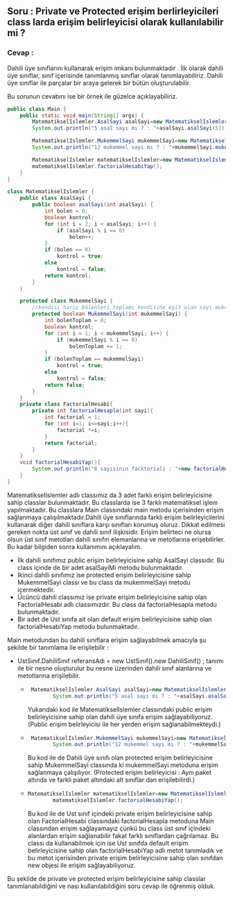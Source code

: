 

## Soru : Private ve Protected erişim berlirleyicileri class larda erişim belirleyicisi olarak kullanılabilir mi ?

### Cevap : 

Dahili üye sınıflarını kullanarak erişim imkanı bulunmaktadır . İlk olarak dahili üye sınıflar, sınıf içerisinde tanımlanmış sınıflar olarak tanımlayabiliriz. Dahili üye sınıflar ile parçalar bir araya gelerek bir bütün oluşturulabilir.

Bu sorunun cevabını ise bir örnek ile güzelce açıklayabiliriz. 

```java
public class Main {
    public static void main(String[] args) {
        MatematikselIslemler.AsalSayi asalSayi=new MatematikselIslemler().new AsalSayi();
        System.out.println("5 asal sayı mı ? : "+asalSayi.asalSayi(5));

        MatematikselIslemler.MukemmelSayi mukemmelSayi=new MatematikselIslemler().new MukemmelSayi();
        System.out.println("12 mukemmel sayı mı ? : "+mukemmelSayi.mukemmelSayi(12));

        MatematikselIslemler matematikselIslemler=new MatematikselIslemler();
        matematikselIslemler.factorialHesabiYap();
    }
}

class MatematikselIslemler {
    public class AsalSayi {
        public boolean asalSayi(int asalSayi) {
            int bolen = 0;
            boolean kontrol;
            for (int i = 2; i < asalSayi; i++) {
                if (asalSayi % i == 0)
                    bolen++;
            }
            if (bolen == 0)
                kontrol = true;
            else
                kontrol = false;
            return kontrol;
        }
    }

    protected class MukemmelSayi {
        //kendisi hariç bölenleri toplamı kendisine eşit olan sayı mukemmel sayidir.
        protected boolean MukemmelSayi(int mukemmelSayi) {
            int bolenToplam = 0;
            boolean kontrol;
            for (int i = 1; i < mukemmelSayi; i++) {
                if (mukemmelSayi % i == 0)
                    bolenToplam += 1;
            }
            if (bolenToplam == mukemmelSayi)
                kontrol = true;
            else
                kontrol = false;
            return false;
        }
    }
    private class FactorialHesabi{
        private int factorialHesapla(int sayi){
            int factorial = 1;
            for (int i=1; i<=sayi;i++){
                factorial *=i;
            }
            return factorial;
        }
    }
    void factorialHesabiYap(){
        System.out.println("8 sayısının facktoriali : "+new factorialHesabi().factorialHesapla(8));
    }
}
```

MatematikselIslemler adlı classımız da 3 adet farklı erişim belirleyicisine sahip classlar bulunmaktadır. Bu classlarda ise 3 farklı matematiksel işlem yapılmaktadır. Bu classlara Main classındaki main metodu içerisinden erişim sağlanmaya çalışılmaktadır.Dahili üye sınıflarında farklı erişim belirleyicilerini kullanarak diğer dahili sınıflara karşı sınıfları korumuş oluruz. Dikkat edilmesi gereken nokta üst sınıf ve dahili sınıf ilişkisidir. Erişim belirteci ne olursa olsun üst sınıf metotları dahili sınıfın elemanlarına ve metotlarına erişebilirler. Bu kadar bilgiden sonra kullanımını açıklayalım. 

- İlk dahili sınıfımız public erişim belirleyicisine sahip AsalSayi classıdır. Bu class içinde de bir adet asalSayiMi metodu bulunmaktadır. 
- İkinci dahili sınıfımız ise protected erişim belirleyicisine sahip MukemmelSayi classı ve bu class da mukemmelSayi metodu içermektedir.
- Ücüncü dahili classımız ise private erişim belirleyicisine sahip olan FactorialHesabi adlı classımızdır. Bu class da factorialHesapla metodu bulunmaktadır.
- Bir adet de Ust sınıfa ait olan default erişim belirleyicisine sahip olan factorialHesabiYap metodu bulunmaktadır.

Main metodundan bu dahili sınıflara erişim sağlayabilmek amacıyla şu şekilde bir tanımlama ile erişilebilir :

- UstSınıf.DahiliSınıf referansAdı = new UstSınıf().new DahiliSınıf() ; tanımı ile bir nesne oluşturulur bu nesne üzerinden dahili sınıf alanlarına ve metotlarına erişilebilir. 

  - ```java
     MatematikselIslemler.AsalSayi asalSayi=new MatematikselIslemler().new AsalSayi();
            System.out.println("5 asal sayı mı ? : "+asalSayi.asalSayi(5));
    ```

    Yukarıdaki kod ile MatematikselIslemler classındaki public erişim belirleyicisine sahip olan  dahili üye sınıfa erişim sağlayabiliyoruz. (Public erişim belirleyicisi ile her yerden erişim sağlanabilmekteydi.)

  - ```java
     MatematikselIslemler.MukemmelSayi mukemmelSayi=new MatematikselIslemler().new MukemmelSayi();
            System.out.println("12 mukemmel sayı mı ? : "+mukemmelSayi.mukemmelSayi(12));
    ```

    Bu kod ile de Dahili üye sınıfı olan protected erişim belirleyicisine sahip MukemmelSayi classında ki mukemmelSayi metoduna erişim sağlanmaya çalışılıyor. (Protected erişim belirleyicisi : Aynı paket altında ve farklı paket altındaki alt sınıflar dan erişilebilirdi.) 

  - ```java
    MatematikselIslemler matematikselIslemler=new MatematikselIslemler();
            matematikselIslemler.factorialHesabiYap();
    ```

    Bu kod ile de Ust sınıf içindeki private erişim belirleyicisine sahip olan FactorialHesabi classındaki factorialHesapla metoduna Main classından erişim sağlayamayız çünkü bu class üst sınıf içindeki alanlardan erişim sağlanabilir fakat farklı sınıflardan çağrılamaz. Bu classı da kullanabilmek için ise Ust sınıfda default erişim belirleyicisine sahip olan factorialHesabiYap adlı metot tanımladık ve bu metot içerisinden private erişim belirleyicisine sahip olan sınıfdan new objesi ile erişim sağlayabiliyoruz.

Bu şekilde de private ve protected erişim belirleyicisine sahip classlar tanımlanabildiğini ve nası kullanılabildiğini soru cevap ile öğrenmiş olduk.
